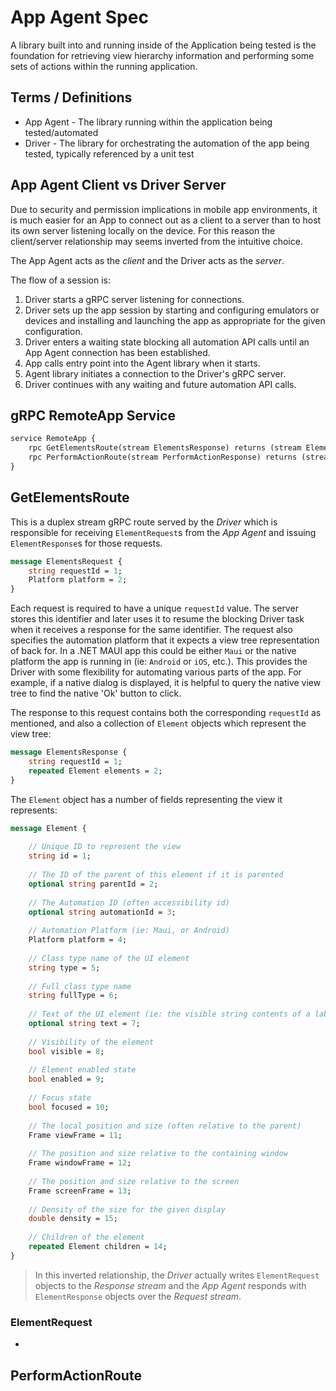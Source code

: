 # App Agent Spec

A library built into and running inside of the Application being tested is the foundation for retrieving view hierarchy information and performing some sets of actions within the running application.

## Terms / Definitions
- App Agent - The library running within the application being tested/automated
- Driver - The library for orchestrating the automation of the app being tested, typically referenced by a unit test

## App Agent Client vs Driver Server

Due to security and permission implications in mobile app environments, it is much easier for an App to connect out as a client to a server than to host its own server listening locally on the device.  For this reason the client/server relationship may seems inverted from the intuitive choice.

The App Agent acts as the _client_ and the Driver acts as the _server_.

The flow of a session is:
1. Driver starts a gRPC server listening for connections.
2. Driver sets up the app session by starting and configuring emulators or devices and installing and launching the app as appropriate for the given configuration.
3. Driver enters a waiting state blocking all automation API calls until an App Agent connection has been established.
4. App calls entry point into the Agent library when it starts.
5. Agent library initiates a connection to the Driver's gRPC server.
6. Driver continues with any waiting and future automation API calls.

## gRPC RemoteApp Service

```proto
service RemoteApp {
	rpc GetElementsRoute(stream ElementsResponse) returns (stream ElementsRequest) {}
	rpc PerformActionRoute(stream PerformActionResponse) returns (stream PerformActionRequest) {}
}
```

## GetElementsRoute

This is a duplex stream gRPC route served by the _Driver_ which is responsible for receiving `ElementRequest`s from the _App Agent_ and issuing `ElementResponse`s for those requests.

```proto
message ElementsRequest {
	string requestId = 1;
	Platform platform = 2;
}
```

Each request is required to have a unique `requestId` value.  The server stores this identifier and later uses it to resume the blocking Driver task when it receives a response for the same identifier.  The request also specifies the automation platform that it expects a view tree representation of back for.  In a .NET MAUI app this could be either `Maui` or the native platform the app is running in (ie: `Android` or `iOS`, etc.).  This provides the Driver with some flexibility for automating various parts of the app.  For example, if a native dialog is displayed, it is helpful to query the native view tree to find the native 'Ok' button to click.

The response to this request contains both the corresponding `requestId` as mentioned, and also a collection of `Element` objects which represent the view tree:

```proto
message ElementsResponse {
	string requestId = 1;
	repeated Element elements = 2;
}
```

The `Element` object has a number of fields representing the view it represents:

```proto
message Element {
	
	// Unique ID to represent the view
	string id = 1;
	
	// The ID of the parent of this element if it is parented
	optional string parentId = 2;
	
	// The Automation ID (often accessibility id)
	optional string automationId = 3;
	
	// Automation Platform (ie: Maui, or Android)
	Platform platform = 4;
	
	// Class type name of the UI element
	string type = 5;
	
	// Full class type name
	string fullType = 6;
	
	// Text of the UI element (ie: the visible string contents of a label or textbox)
	optional string text = 7;
	
	// Visibility of the element
	bool visible = 8;
	
	// Element enabled state
	bool enabled = 9;
	
	// Focus state
	bool focused = 10;
	
	// The local position and size (often relative to the parent)
	Frame viewFrame = 11;
	
	// The position and size relative to the containing window
	Frame windowFrame = 12;
	
	// The position and size relative to the screen
	Frame screenFrame = 13;
	
	// Density of the size for the given display
	double density = 15;
	
	// Children of the element
	repeated Element children = 14;
}
```


> In this inverted relationship, the _Driver_ actually writes `ElementRequest` objects to the _Response stream_ and the _App Agent_ responds with `ElementResponse` objects over the _Request stream_.

### ElementRequest
 -

## PerformActionRoute

